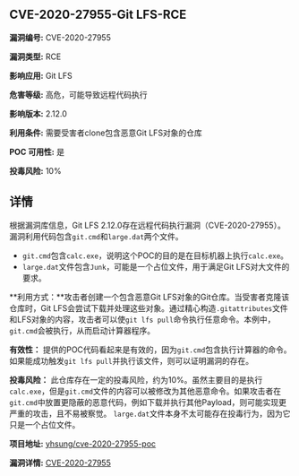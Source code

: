 ## CVE-2020-27955-Git LFS-RCE

**漏洞编号:** CVE-2020-27955

**漏洞类型:** RCE

**影响应用:** Git LFS

**危害等级:** 高危，可能导致远程代码执行

**影响版本:** 2.12.0

**利用条件:** 需要受害者clone包含恶意Git LFS对象的仓库

**POC 可用性:** 是

**投毒风险:** 10%

## 详情

根据漏洞库信息，Git LFS 2.12.0存在远程代码执行漏洞（CVE-2020-27955）。漏洞利用代码包含`git.cmd`和`large.dat`两个文件。

*   `git.cmd`包含`calc.exe`，说明这个POC的目的是在目标机器上执行`calc.exe`。
*   `large.dat`文件包含`Junk`，可能是一个占位文件，用于满足Git LFS对大文件的要求。

**利用方式：**攻击者创建一个包含恶意Git LFS对象的Git仓库。当受害者克隆该仓库时，Git LFS会尝试下载并处理这些对象。通过精心构造`.gitattributes`文件和LFS对象的内容，攻击者可以使`git lfs pull`命令执行任意命令。本例中，`git.cmd`会被执行，从而启动计算器程序。

**有效性：**  提供的POC代码看起来是有效的，因为`git.cmd`包含执行计算器的命令。如果能成功触发`git lfs pull`并执行该文件，则可以证明漏洞的存在。

**投毒风险：** 此仓库存在一定的投毒风险，约为10%。虽然主要目的是执行`calc.exe`，但是`git.cmd`文件的内容可以被修改为其他恶意命令。如果攻击者在`git.cmd`中放置更隐蔽的恶意代码，例如下载并执行其他Payload，则可能实现更严重的攻击，且不易被察觉。  `large.dat`文件本身不太可能存在投毒行为，因为它只是一个占位文件。


**项目地址:** [yhsung/cve-2020-27955-poc](https://github.com/yhsung/cve-2020-27955-poc)

**漏洞详情:** [CVE-2020-27955](https://nvd.nist.gov/vuln/detail/CVE-2020-27955)